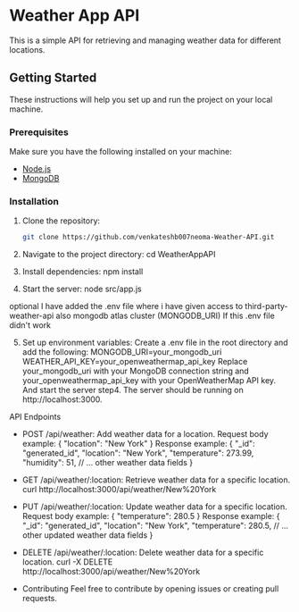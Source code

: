 # Weather App API

This is a simple API for retrieving and managing weather data for different locations.

## Getting Started

These instructions will help you set up and run the project on your local machine.

### Prerequisites

Make sure you have the following installed on your machine:

- [Node.js](https://nodejs.org/)
- [MongoDB](https://www.mongodb.com/try/download/community)

### Installation

1. Clone the repository:

   ```bash
   git clone https://github.com/venkateshb007neoma-Weather-API.git
2. Navigate to the project directory: cd WeatherAppAPI
3. Install dependencies: npm install
4. Start the server: node src/app.js

   
optional I have added the .env file where i have given access to third-party-weather-api also mongodb atlas cluster (MONGODB_URI) 
If this .env file didn't work 

5. Set up environment variables:
   Create a .env file in the root directory and add the following:
    MONGODB_URI=your_mongodb_uri
    WEATHER_API_KEY=your_openweathermap_api_key
    Replace your_mongodb_uri with your MongoDB connection string and your_openweathermap_api_key with your OpenWeatherMap API key.
    And start the server step4. The server should be running on http://localhost:3000.

API Endpoints
* POST /api/weather: Add weather data for a location.
  Request body example:
  {
  "location": "New York"
  }
  Response example:
  {
  "_id": "generated_id",
  "location": "New York",
  "temperature": 273.99,
  "humidity": 51,
  // ... other weather data fields
  }

* GET /api/weather/:location: Retrieve weather data for a specific location.
  curl http://localhost:3000/api/weather/New%20York


* PUT /api/weather/:location: Update weather data for a specific location.
  Request body example:
  {
  "temperature": 280.5
  }
  Response example:
  {
  "_id": "generated_id",
  "location": "New York",
  "temperature": 280.5,
  // ... other updated weather data fields
  }
  
* DELETE /api/weather/:location: Delete weather data for a specific location.
  curl -X DELETE http://localhost:3000/api/weather/New%20York


* Contributing
  Feel free to contribute by opening issues or creating pull requests.
